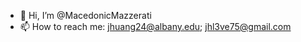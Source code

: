 - 👋 Hi, I’m @MacedonicMazzerati
- 📫 How to reach me: jhuang24@albany.edu; jhl3ve75@gmail.com

<!---
MacedonicMazzerati/MacedonicMazzerati is a ✨ special ✨ repository because its `README.md` (this file) appears on your GitHub profile.
You can click the Preview link to take a look at your changes.
--->
